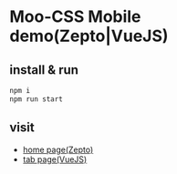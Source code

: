 # Moo-CSS Mobile demo(Zepto|VueJS)


## install & run

``` sh 
npm i
npm run start
```

## visit
- [home page(Zepto)](http://blog.michealwayne.cn/Moo-CSS/demo/mobile/dist/mobileIndex.html)
- [tab page(VueJS)](http://blog.michealwayne.cn/Moo-CSS/demo/mobile/dist/mobileNavs.html)


